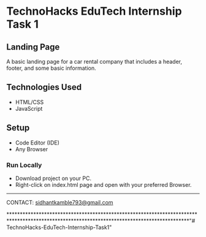 #  TechnoHacks EduTech Internship Task 1 
## Landing Page
A basic landing page for a car rental company that includes a header, footer, and some basic information.

## Technologies Used
- HTML/CSS
- JavaScript

## Setup
- Code Editor (IDE)
- Any Browser

### Run Locally
- Download project on your PC.
- Right-click on index.html page and open with your preferred Browser.


*******************************************************************************************************************************************


CONTACT: sidhantkamble793@gmail.com


*******************************************************************************************************************************************"# TechnoHacks-EduTech-Internship-Task1" 
